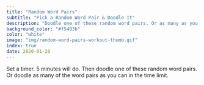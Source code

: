 ```yaml
---
title: "Random Word Pairs"
subtitle: "Pick a Random Word Pair & Doodle It"
description: "Doodle one of these random word pairs. Or as many as you can in a time limit."
background_color: "#f5483b"
color: "white"
image: "img/random-word-pairs-workout-thumb.gif"
index: true
date: 2020-01-28
---
```


Set a timer. 5 minutes will do. Then doodle one of these random word pairs. Or doodle as many of the word pairs as you can in the time limit.

<ul class="_random random masonry by-item" data-child="li" data-amount="11" data-template="[[ mix ]] [[ mix ]]" data-params='{"collections": ["random-words", "animals-signular", "food-singular", "verbs-present", "objects", "nouns-singular"]}'></ul>